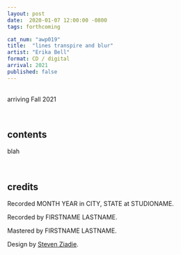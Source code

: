 ```yaml
---
layout: post
date:  2020-01-07 12:00:00 -0800
tags: forthcoming

cat_num: "awp019"
title:  "lines transpire and blur"
artist: "Erika Bell"
format: CD / digital
arrival: 2021
published: false
---
```


<br/>arriving Fall 2021

<br/>

## contents

blah

<br/>

## credits

Recorded MONTH YEAR in CITY, STATE at STUDIONAME.

Recorded by FIRSTNAME LASTNAME.

Mastered by FIRSTNAME LASTNAME.

Design by [Steven Ziadie](http://s-ziadie.com/).
